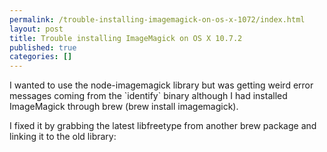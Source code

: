 ```yaml
---
permalink: /trouble-installing-imagemagick-on-os-x-1072/index.html
layout: post
title: Trouble installing ImageMagick on OS X 10.7.2
published: true
categories: []
---
```

<p>I wanted to use the node-imagemagick library but was getting weird error messages coming from the `identify` binary although I had installed ImageMagick through brew (brew install imagemagick).</p>
<script src="https://gist.github.com/3852226.js?file=bug"></script>
<p>I fixed it by grabbing the latest libfreetype from another brew package and linking it to the old library:</p>
<script src="https://gist.github.com/3852226.js?file=fix"></script>
